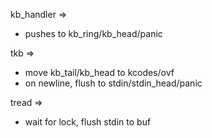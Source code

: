 
kb_handler =>
- pushes to kb_ring/kb_head/panic

tkb =>
- move kb_tail/kb_head to kcodes/ovf
- on newline, flush to stdin/stdin_head/panic

tread =>
- wait for lock, flush stdin to buf
